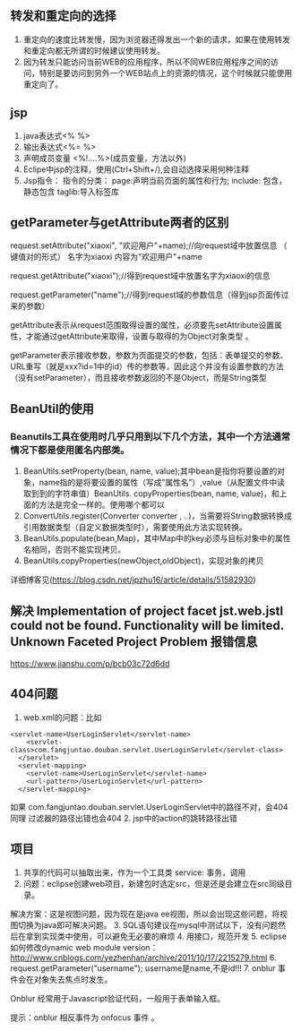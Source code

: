 ## 转发和重定向的选择
1. 重定向的速度比转发慢，因为浏览器还得发出一个新的请求，如果在使用转发和重定向都无所谓的时候建议使用转发。
2. 因为转发只能访问当前WEB的应用程序，所以不同WEB应用程序之间的访问，特别是要访问到另外一个WEB站点上的资源的情况，这个时候就只能使用重定向了。
## jsp
1. java表达式<%  %>
2. 输出表达式<%=  %>
3. 声明成员变量 <%!....%>(成员变量，方法以外)
4. Eclipe中jsp的注释，使用(Ctrl+Shift+/),会自动选择采用何种注释
5. Jsp指令：
    指令的分类：
page:声明当前页面的属性和行为; 
include: 包含，静态包含
taglib:导入标签库

## getParameter与getAttribute两者的区别

request.setAttribute("xiaoxi", "欢迎用户"+name);//向request域中放置信息 （ 键值对的形式） 名字为xiaoxi 内容为"欢迎用户"+name

request.getAttribute("xiaoxi");//得到request域中放置名字为xiaoxi的信息

request.getParameter("name");//得到request域的参数信息（得到jsp页面传过来的参数）

getAttribute表示从request范围取得设置的属性，必须要先setAttribute设置属性，才能通过getAttribute来取得，设置与取得的为Object对象类型 。

getParameter表示接收参数，参数为页面提交的参数，包括：表单提交的参数、URL重写（就是xxx?id=1中的id）传的参数等，因此这个并没有设置参数的方法（没有setParameter），而且接收参数返回的不是Object，而是String类型
## BeanUtil的使用
### Beanutils工具在使用时几乎只用到以下几个方法，其中一个方法通常情况下都是使用匿名内部类。

1. BeanUtils.setProperty(bean, name, value);其中bean是指你将要设置的对象，name指的是将要设置的属性（写成”属性名”）,value（从配置文件中读取到到的字符串值）BeanUtils.
copyProperties(bean, name, value)，和上面的方法是完全一样的。使用哪个都可以
3. ConvertUtils.register(Converter converter , ..)，当需要将String数据转换成引用数据类型（自定义数据类型时），需要使用此方法实现转换。
4. BeanUtils.populate(bean,Map)，其中Map中的key必须与目标对象中的属性名相同，否则不能实现拷贝。
4. BeanUtils.copyProperties(newObject,oldObject)，实现对象的拷贝

详细博客见(https://blog.csdn.net/jpzhu16/article/details/51582930)
## 解决 Implementation of project facet jst.web.jstl could not be found. Functionality will be limited.	Unknown Faceted Project Problem 报错信息

https://www.jianshu.com/p/bcb03c72d6dd

## 404问题
1. web.xml的问题：比如
```
<servlet-name>UserLoginServlet</servlet-name>
    <servlet-class>com.fangjuntao.douban.servlet.UserLoginServlet</servlet-class>
  </servlet>
  <servlet-mapping>
    <servlet-name>UserLoginServlet</servlet-name>
    <url-pattern>/UserLoginServlet</url-pattern>
  </servlet-mapping>
```
如果
<servlet-class>com.fangjuntao.douban.servlet.UserLoginServlet</servlet-class>中的路径不对，会404
同理 过滤器的<filter-class>路径出错也会404
2. jsp中的action的跳转路径出错


## 项目
1. 共享的代码可以抽取出来，作为一个工具类
service: 事务，调用
2. 问题：eclipse创建web项目，新建包时选定src，但是还是会建立在src同级目录。

解决方案：这是视图问题，因为现在是java ee视图，所以会出现这些问题，将视图切换为java即可解决问题。
3. SQL语句建议在mysql中测试以下，没有问题然后在拿到实现类中使用，可以避免无必要的麻烦
4.  用接口，规范开发
5.  eclipse如何修改dynamic web module version：
http://www.cnblogs.com/yezhenhan/archive/2011/10/17/2215279.html
6. request.getParameter("username");
username是name,不是id!!!
7. onblur 事件会在对象失去焦点时发生。

Onblur 经常用于Javascript验证代码，一般用于表单输入框。

提示：onblur 相反事件为 onfocus 事件 。
